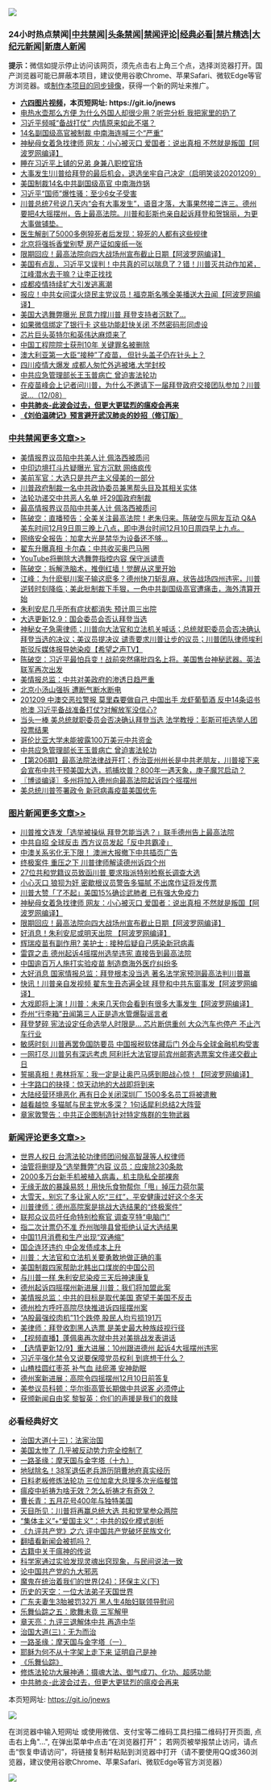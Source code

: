 ![](https://raw.githubusercontent.com/fqnews/bnews/master/64photo/fqnews-qr.jpg)

<div id="tt">
<h3>24小时热点禁闻|<a href="#%E4%B8%AD%E5%85%B1%E7%A6%81%E9%97%BB%E6%9B%B4%E5%A4%9A%E6%96%87%E7%AB%A0">中共禁闻</a>|<a href="#%E5%9B%BE%E7%89%87%E6%96%B0%E9%97%BB%E6%9B%B4%E5%A4%9A%E6%96%87%E7%AB%A0">头条禁闻</a>|<a href="#%E6%96%B0%E9%97%BB%E8%AF%84%E8%AE%BA%E6%9B%B4%E5%A4%9A%E6%96%87%E7%AB%A0">禁闻评论|<a href="#%E5%BF%85%E7%9C%8B%E7%BB%8F%E5%85%B8%E5%A5%BD%E6%96%87">经典必看|<a href="/video.md#%E7%A6%81%E7%89%87%E7%B2%BE%E9%80%89">禁片精选</a>|<a href="https://github.com/fqnews/djy/blob/master/gb/nf1351518.md#1">大纪元新闻</a>|<a href="https://github.com/fqnews/ntdtv/blob/master/gb/prog204.md#1">新唐人新闻</a></h3>
<div><b>提示：</b>微信如提示停止访问该网页，须先点击右上角三个点，选择浏览器打开。国产浏览器可能已屏蔽本项目，建议使用谷歌Chrome、苹果Safari、微软Edge等官方浏览器。或<a href="https://github.com/fqnews/bnews/blob/master/%E5%88%B6%E4%BD%9Cgit%E7%A6%81%E9%97%BB%E9%95%9C%E5%83%8F.md">制作本项目的同步镜像</a>，获得一个新的网址来推广。</div>
<ul>
<li><b><a href="http://d1.bdrive.tk/64.mp4" target="_blank">六四图片视频</a>，本页短网址: https://git.io/jnews</b></li>
<li><a href="/health/20201209/1444493.md">电热水壶那么方便 为什么外国人却很少用？听完分析 我把家里的扔了</a></li>
<li><a href="/comments/20201209/1444555.md">习近平频喊“备战打仗” 内情原来如此不堪？</a></li>
<li><a href="/cbnews/20201209/1444603.md">14名副国级高官被制裁 中南海连喊三个“严重”</a></li>
<li><a href="/topimagenews/20201209/1444602.md">神秘母女着急找律师 网友：小心被灭口 爱国者：说出真相 不然就是叛国【阿波罗网编译】</a></li>
<li><a href="/cnnews/20201209/1444769.md">睡在习近平上铺的兄弟 身兼八职控官场</a></li>
<li><a href="/bannedvideo/20201209/1444701.md">大事发生!川普给拜登的最后机会，退选坐牢自己决定（启明笑谈20201209）</a></li>
<li><a href="/comments/20201209/1444711.md">美国制裁14名中共副国级高官 中南海炸锅</a></li>
<li><a href="/cnnews/20201209/1444770.md">习近平“国师”爆性骚：至少6女子受害</a></li>
<li><a href="/bannedvideo/20201209/1444887.md">川普总统7号说几天内“会有大事发生”，语音才落，大事果然接二连三。德州要把4大摇摆州，告上最高法院。川普和彭斯也亲自起诉拜登和贺锦丽，为更大事做铺垫。</a></li>
<li><a href="/health/20201209/1444691.md">医生解剖了5000多例猝死者后发现：猝死的人都有这些规律</a></li>
<li><a href="/baitai/20201209/1444695.md">北京将强拆香堂别墅 房产证如废纸一张</a></li>
<li><a href="/topimagenews/20201209/1444582.md">限期回应！最高法院向四大战场州宣布截止日期【阿波罗网编译】</a></li>
<li><a href="/bannedvideo/20201209/1444578.md">美国有点乱，习近平又误判！中共真的可以喘息了？错！川普灭共动作加紧，江峰潜水去干嘛？让李正找找</a></li>
<li><a href="/bannedvideo/20201209/1444806.md">成都疫情持续扩大引发逃离潮</a></li>
<li><a href="/cnnews/20201209/1444693.md">报应！中共女间谍火烧民主党议员！福克斯名嘴全美播送大丑闻【阿波罗网编译】</a></li>
<li><a href="/cnnews/20201209/1444646.md">美国大选舞弊曝光 民意力撑川普 拜登支持者沉默了…</a></li>
<li><a href="/lifebaike/20201209/1444609.md">如果微信绑定了银行卡 这些功能赶快关闭 不然密码形同虚设</a></li>
<li><a href="/cnnews/20201209/1444789.md">芯片巨头英特尔和英伟达麻烦来了</a></li>
<li><a href="/cnnews/20201209/1444771.md">中国工程院院士获刑10年 关键罪名被删除</a></li>
<li><a href="/worldnews/20201209/1444667.md">澳大利亚第一大臣“接种”了疫苗， 但针头盖子仍在针头上？</a></li>
<li><a href="/taiwannews/20201210/1444913.md">四川疫情大爆发 成都人匆忙外逃被堵.大学封校</a></li>
<li><a href="/cbnews/20201209/1444727.md">中共应急管理部长王玉普病亡 曾迫害法轮功</a></li>
<li><a href="/bannedvideo/20201209/1444732.md">在疫苗峰会上记者问川普，为什么不邀请下一届拜登政府交接团队参加？川普说…（12/08）</a></li>
<li><b><a href="/comments/20200211/1275071.md" target="_blank">中共肺炎-此波会过去，但更大更猛烈的瘟疫会再来</a></b></li>
<li><b><a href="/comments/20200207/1272816.md" target="_blank">《刘伯温碑记》预言避开武汉肺炎的妙招（修订版）</a></b></li>
</ul>
</div>

<div class="catlist">
<h3><a href="/cbnews/" target="_blank">中共禁闻</a><span><a href="/cbnews/" target="_blank" rel="nofollow">更多文章>></a></span></h3>
<ul>
<li><a href="/cbnews/20201210/1445021.md" target="_blank">美情报界议员陷中共美人计 佩洛西被质问</a></li>
<li><a href="/cbnews/20201210/1445020.md" target="_blank">中印边境打斗片疑曝光 官方沉默 网络疯传</a></li>
<li><a href="/cbnews/20201210/1445019.md" target="_blank">美前军官：大选只是共产主义侵美的一部分</a></li>
<li><a href="/cbnews/20201210/1445018.md" target="_blank">川普政府制裁一名中共政协委员兼黑帮头目及其相关实体</a></li>
<li><a href="/cbnews/20201210/1445014.md" target="_blank">法轮功递交中共恶人名单 吁29国政府制裁</a></li>
<li><a href="/cbnews/20201210/1445013.md" target="_blank">最高情报界议员陷中共美人计 佩洛西被质问</a></li>
<li><a href="/cbnews/20201210/1445004.md" target="_blank">陈破空：直播预告：全美关注最高法院！老朱归来。陈破空与网友互动 Q&amp;A 美东时间12月9日周三晚上八点，即中港台时间12月10日周四早上九点。</a></li>
<li><a href="/cbnews/20201210/1444991.md" target="_blank">网络安全报告：加拿大光是禁华为设备还不够…</a></li>
<li><a href="/cbnews/20201210/1444976.md" target="_blank">翟东升曝真相 卡尔森：中共收买奥巴马圈</a></li>
<li><a href="/cbnews/20201210/1444975.md" target="_blank">YouTube将删除大选舞弊指控内容 保守派谴责</a></li>
<li><a href="/cbnews/20201210/1444951.md" target="_blank">陈破空：拆解洗脑术，推倒红墙！觉醒从这里开始</a></li>
<li><a href="/cbnews/20201210/1444903.md" target="_blank">江峰：为什麽挺川案子输这麽多？德州快刀斩乱麻，状告战场四州违宪，川普逆转时刻降临；美此批制裁下手狠，一色中共副国级高官遭痛击，海外清算开始</a></li>
<li><a href="/cbnews/20201209/1444820.md" target="_blank">朱利安尼几乎所有症状都消失 预计周三出院</a></li>
<li><a href="/cbnews/20201209/1444819.md" target="_blank">大选更新12.9：国会委员会否认拜登当选</a></li>
<li><a href="/cbnews/20201209/1444802.md" target="_blank">神秘女子急需律师；川普向大法官和立法机关喊话；总统就职委员会否决确认拜登当选的决议；美议员提决议 谴责要求川普让步的议员；川普团队律师埃利斯驳斥媒体报导她染疫【希望之声TV】</a></li>
<li><a href="/cbnews/20201209/1444796.md" target="_blank">陈破空：习近平最怕兵变！战前突然痛批四名上将。美国售台神秘武器。英法联军再次出发</a></li>
<li><a href="/cbnews/20201209/1444781.md" target="_blank">美情报总监：中共对美政府的渗透日趋严重</a></li>
<li><a href="/cbnews/20201209/1444765.md" target="_blank">北京小汤山强拆 遭断气断水断电</a></li>
<li><a href="/cbnews/20201209/1444762.md" target="_blank">201209 中澳交恶拉警报 莫里森要做自己 中国出手 龙虾葡萄酒 反中14条诏书呛澳 习近平备战准备打仗?对解放军没信心?</a></li>
<li><a href="/cbnews/20201209/1444739.md" target="_blank">当头一棒 美总统就职委员会否决确认拜登当选 法学教授：彭斯可拒选举人团投票结果</a></li>
<li><a href="/cbnews/20201209/1444738.md" target="_blank">哥伦比亚大学未能披露100万美元中共资金</a></li>
<li><a href="/cbnews/20201209/1444727.md" target="_blank">中共应急管理部长王玉普病亡 曾迫害法轮功</a></li>
<li><a href="/cbnews/20201209/1444647.md" target="_blank">【第206期】最高法院法律战开打；乔治亚州州长是中共老朋友，川普接下来会宣布中共干预美国大选，抓捕坎普？800年一遇天象，庚子魔咒启动？</a></li>
<li><a href="/cbnews/20201209/1444642.md" target="_blank">〖博谈编译〗多州将加入德州向最高法院起诉四个摇摆州</a></li>
<li><a href="/cbnews/20201209/1444637.md" target="_blank">美总统川普签署政令 新冠病毒疫苗美国优先</a></li>

</ul>
</div>
<div class="catlist">
<h3><a href="/topimagenews/" target="_blank">图片新闻</a><span><a href="/topimagenews/" target="_blank" rel="nofollow">更多文章>></a></span></h3>
<ul>
<li><a href="/topimagenews/20201210/1445054.md" target="_blank">川普推文连发「选举被操纵 拜登怎能当选？」联手德州告上最高法院</a></li>
<li><a href="/topimagenews/20201210/1445053.md" target="_blank">中共自招 全球反击 西方议员发起「反中共霸凌」</a></li>
<li><a href="/topimagenews/20201210/1444980.md" target="_blank">中澳关系劣化无下限！ 澳洲大报撤下中共插页广告</a></li>
<li><a href="/topimagenews/20201210/1444979.md" target="_blank">终极案件 重压之下 川普律师解读德州诉四个州</a></li>
<li><a href="/topimagenews/20201210/1444978.md" target="_blank">27位共和党籍议员致函川普 要求指派特别检察长调查大选</a></li>
<li><a href="/topimagenews/20201210/1444959.md" target="_blank">小心灭口 狼狈为奸 密歇根议员警告多猫腻 不出席作证将发传票</a></li>
<li><a href="/topimagenews/20201210/1444958.md" target="_blank">川普大赞「了不起」美国15%确诊武肺者 已有强大免疫力</a></li>
<li><a href="/topimagenews/20201209/1444602.md" target="_blank">神秘母女着急找律师 网友：小心被灭口 爱国者：说出真相 不然就是叛国【阿波罗网编译】</a></li>
<li><a href="/topimagenews/20201209/1444582.md" target="_blank">限期回应！最高法院向四大战场州宣布截止日期【阿波罗网编译】</a></li>
<li><a href="/topimagenews/20201209/1444542.md" target="_blank">好消息！朱利安尼或明天出院 【阿波罗网编译】</a></li>
<li><a href="/topimagenews/20201209/1444375.md" target="_blank">辉瑞疫苗有副作用? 美护士 : 接种后疑自己感染新冠病毒</a></li>
<li><a href="/topimagenews/20201209/1444374.md" target="_blank">雷霆之击 德州起诉4摇摆州选举违宪 直接告到最高法院</a></li>
<li><a href="/topimagenews/20201209/1444363.md" target="_blank">中国逾百万人施打实验疫苗 制造商海外医疗纠纷多</a></li>
<li><a href="/topimagenews/20201208/1444195.md" target="_blank">大好消息 国家情报总监：拜登根本没当选 著名法学家预测最高法判川普赢</a></li>
<li><a href="/topimagenews/20201208/1444081.md" target="_blank">快讯！川普亲自发视频 翟东生丑态遍全球 拜登和中共东窗事发【阿波罗网编译】</a></li>
<li><a href="/topimagenews/20201208/1443990.md" target="_blank">大戏即将上演！川普：未来几天你会看到有很多大事发生【阿波罗网编译】</a></li>
<li><a href="/topimagenews/20201208/1443834.md" target="_blank">乔州“行李箱”丑闻第三人正是造水管爆裂谣言者</a></li>
<li><a href="/topimagenews/20201208/1443820.md" target="_blank">拜登梦碎 宪法设定任命选举人时限是&#8230; 芯片断供重创 大众汽车也停产 不止汽车行业</a></li>
<li><a href="/topimagenews/20201208/1443779.md" target="_blank">敏感时刻 川普再罢免国防要员 中国报税软体藏后门 外企与全球金融机构受害</a></li>
<li><a href="/topimagenews/20201208/1443753.md" target="_blank">一网打尽 川普另有深远考虑 阿利托大法官提前宾州邮寄选票案文件递交截止日</a></li>
<li><a href="/topimagenews/20201207/1443560.md" target="_blank">誓揭真相！弗林将军：我一定是让奥巴马感到胆战心惊！【阿波罗网编译】</a></li>
<li><a href="/comments/20201207/1443483.md" target="_blank">十字路口的抉择：惊天动地的大战即将到来</a></li>
<li><a href="/topimagenews/20201207/1443309.md" target="_blank">大陆经营环境恶化 再有日企关闭深圳厂 1500多名员工将被遣散</a></li>
<li><a href="/topimagenews/20201207/1443304.md" target="_blank">越看越惊 多猫腻与民主党水多深？ 1句话犀利总结2大阵营</a></li>
<li><a href="/topimagenews/20201207/1443292.md" target="_blank">章家敦警告：中共正企图制造针对特定族群的生物武器</a></li>

</ul>
</div>
<div class="catlist">
<h3><a href="/comments/" target="_blank">新闻评论</a><span><a href="/comments/" target="_blank" rel="nofollow">更多文章>></a></span></h3>
<ul>
<li><a href="/comments/20201210/1445044.md" target="_blank">世界人权日 台湾法轮功律师团问候高智晟等人权律师</a></li>
<li><a href="/comments/20201210/1445043.md" target="_blank">油管将删提及“选举舞弊”内容 议员：应废除230条款</a></li>
<li><a href="/comments/20201210/1445042.md" target="_blank">2000多万台新手机被植入病毒，机主隐私全部裸奔</a></li>
<li><a href="/comments/20201210/1445041.md" target="_blank">无缘无故的暴躁易怒！用快乐食物帮你「甩」掉压力荷尔蒙</a></li>
<li><a href="/comments/20201210/1445040.md" target="_blank">大雪天，别忘了多让家人吃“三红”，平安健康过好这个冬天</a></li>
<li><a href="/comments/20201210/1445010.md" target="_blank">川普律师：德州高院案是挑战大选结果的“终极案件”</a></li>
<li><a href="/comments/20201210/1445000.md" target="_blank">联邦众议员吁任命特别检察官 调查亨特“电脑门”</a></li>
<li><a href="/comments/20201210/1444999.md" target="_blank">指二次计票仍不准 乔州咖啡县曾拒绝认证大选结果</a></li>
<li><a href="/comments/20201210/1444998.md" target="_blank">中国11月消费和生产出现“双通缩”</a></li>
<li><a href="/comments/20201210/1444997.md" target="_blank">国企连环违约 中企发债成本上升</a></li>
<li><a href="/comments/20201210/1444974.md" target="_blank">川普：大法官和立法机关要勇敢地做正确的事</a></li>
<li><a href="/comments/20201210/1444969.md" target="_blank">美国制裁四家帮助北韩出口煤炭的中国公司</a></li>
<li><a href="/comments/20201210/1444968.md" target="_blank">与川普一样 朱利安尼染疫三天后神速康复</a></li>
<li><a href="/comments/20201210/1444955.md" target="_blank">德州起诉四摇摆州新进展 川普：我们将加盟此案</a></li>
<li><a href="/comments/20201210/1444949.md" target="_blank">美情报总监：中共的目标是取代美国 寄望于美国不反击</a></li>
<li><a href="/comments/20201210/1444941.md" target="_blank">德州检方呼吁高院尽快推进诉四摇摆州案</a></li>
<li><a href="/comments/20201210/1444929.md" target="_blank">“A股最强绞肉机”11个跌停 股民人均亏损191万</a></li>
<li><a href="/comments/20201210/1444916.md" target="_blank">美律师：拜登收割黑人选票 是美史最大种族歧视行径</a></li>
<li><a href="/comments/20201210/1444898.md" target="_blank">【视频直播】蓬佩奥再次就中共对美挑战发表讲话</a></li>
<li><a href="/comments/20201210/1444897.md" target="_blank">【选情更新12/9】重大进展：10州跟进德州 起诉4大摇摆州违宪</a></li>
<li><a href="/comments/20201209/1444890.md" target="_blank">习近平强化禁令又说要保障党员权利 到底想干什么？</a></li>
<li><a href="/comments/20201209/1444818.md" target="_blank">山楂桂圆红枣茶 补气血 祛瘀滞 安神助眠</a></li>
<li><a href="/comments/20201209/1444814.md" target="_blank">德州案新进展：高院令四摇摆州12月10日前答复</a></li>
<li><a href="/comments/20201209/1444810.md" target="_blank">美参议员科顿：华尔街高管长期做中共说客 必须停止</a></li>
<li><a href="/comments/20201209/1444809.md" target="_blank">获颁新闻自由奖 黎智英：你们的声援是我们的救赎</a></li>

</ul>
</div>

<div class="catlist">
<h3>必看经典好文</h3>
<ul>
<li><a href="/cbnews/20180319/916654.md" target="_blank">治国大道(十三)：法家治国</a></li>
<li><a href="/comments/20200624/1349702.md" target="_blank">美国太惨了 几乎被反动势力完全控制了</a></li>
<li><a href="/topimagenews/20180327/919935.md" target="_blank">一路圣缘：摩天国与金字塔（十九）</a></li>
<li><a href="/cbnews/20200531/1337381.md" target="_blank">地狱除名！38军退伍老兵游历阴曹地府真实经历</a></li>
<li><a href="/comments/20200531/1337359.md" target="_blank">日料老板修炼法轮功 三位加拿大总理多次光临餐馆</a></li>
<li><a href="/comments/20200502/1322275.md" target="_blank">瘟疫中祈祷为啥无效？怎么祈祷才有奇效？</a></li>
<li><a href="/comments/20200713/1359796.md" target="_blank">曹长青：五月花号400年与独特美国</a></li>
<li><a href="/comments/20200816/1381118.md" target="_blank">天目所见：川普将再赢总统大选 共和党掌参众两院</a></li>
<li><a href="/comments/20201007/1409565.md" target="_blank">“集体主义”+“爱国主义”：中共的奴化模式剖析</a></li>
<li><a href="/bookonline/20131116/201050.md" target="_blank">《九评共产党》之六 评中国共产党破坏民族文化</a></li>
<li><a href="/fanqiang/20200616/1345793.md" target="_blank">翻墙看新闻会被抓吗？</a></li>
<li><a href="/ccpdope/20200531/1337409.md" target="_blank">古籍中关于瘟神的传说</a></li>
<li><a href="/comments/20200921/1400587.md" target="_blank">科学家通过实验发现灵魂出窍现象，与民间说法一致</a></li>
<li><a href="/comments/20200717/1361899.md" target="_blank">论中国共产党的九大邪恶</a></li>
<li><a href="/cbnews/20180907/994846.md" target="_blank">魔鬼在统治着我们的世界(24)：环保主义(下)</a></li>
<li><a href="/tculture/20121025/73067.md" target="_blank">历史的天空：一位大法弟子天国世界</a></li>
<li><a href="/cbnews/20200611/1343037.md" target="_blank">广东夫妻生3胎被罚32万 黑人生4胎妇联领导慰问</a></li>
<li><a href="/tculture/20170715/791820.md" target="_blank">乐舞仙踪之五：歌舞未竟 三军解甲</a></li>
<li><a href="/comments/20131119/1029445.md" target="_blank">章天亮：九评三退解体中共 再造中华</a></li>
<li><a href="/cbnews/20180309/912114.md" target="_blank">治国大道(三)：无为而治</a></li>
<li><a href="/tculture/20160806/568214.md" target="_blank">一路圣缘：摩天国与金字塔（一）</a></li>
<li><a href="/ccpdope/20190803/1168965.md" target="_blank">耶稣为何不从十字架上走下来 证明自己是神</a></li>
<li><a href="/comments/20200527/783191.md" target="_blank">《乐舞仙踪》</a></li>
<li><a href="/comments/20191203/1234383.md" target="_blank">修炼法轮功大展神通：摄魂大法、御气成刀、化功、超感功能</a></li>
<li><a href="/comments/20200211/1275071.md" target="_blank">中共肺炎-此波会过去，但更大更猛烈的瘟疫会再来</a></li>

</ul>
</div>

本页短网址: https://git.io/jnews

![](https://raw.githubusercontent.com/fqnews/bnews/master/64photo/fqnews-qr.jpg)

在浏览器中输入短网址 或使用微信、支付宝等二维码工具扫描二维码打开页面, 点击右上角"...", 在弹出菜单中点击“在浏览器打开”； 若网页被举报禁止访问，请点击“恢复申请访问”，将链接复制并粘贴到浏览器中打开（请不要使用QQ或360浏览器，建议使用谷歌Chrome、苹果Safari、微软Edge等官方浏览器）

![](https://raw.githubusercontent.com/fqnews/bnews/master/64photo/wx.jpg)